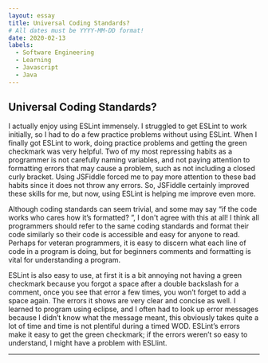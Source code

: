 ```yaml
---
layout: essay
title: Universal Coding Standards?
# All dates must be YYYY-MM-DD format!
date: 2020-02-13
labels:
  - Software Engineering
  - Learning
  - Javascript
  - Java
---
```


## Universal Coding Standards?

I actually enjoy using ESLint immensely. I struggled to get ESLint to work initially, so I had to do a few practice problems without using ESLint. When I finally got ESLint to work, doing practice problems and getting the green checkmark was very helpful. Two of my most repressing habits as a programmer is not carefully naming variables, and not paying attention to formatting errors that may cause a problem, such as not including a closed curly bracket. Using JSFiddle forced me to pay more attention to these bad habits since it does not throw any errors. So, JSFiddle certainly improved these skills for me, but now, using ESLint is helping me improve even more. 

Although coding standards can seem trivial, and some may say “if the code works who cares how it’s formatted? ”, I don't agree with this at all! I think all programmers should refer to the same coding standards and format their code similarly so their code is accessible and easy for anyone to read. Perhaps for veteran programmers, it is easy to discern what each line of code in a program is doing, but for beginners comments and formatting is vital for understanding a program.

ESLint is also easy to use, at first it is a bit annoying not having a green checkmark because you forgot a space after a double backslash for a comment, once you see that error a few times, you won’t forget to add a space again. The errors it shows are very clear and concise as well. I learned to program using eclipse, and I often had to look up error messages because I didn’t know what the message meant, this obviously takes quite a lot of time and time is not plentiful during a timed WOD. ESLint’s errors make it easy to get the green checkmark; if the errors weren’t so easy to understand, I might have a problem with ESLlint.

<hr>
